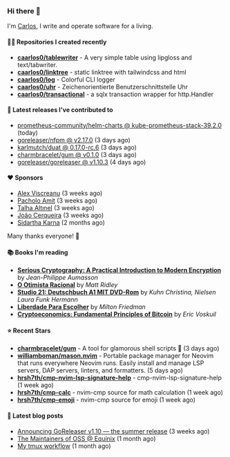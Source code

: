 ### Hi there 👋

I'm [Carlos](https://caarlos0.dev), I write and operate software for a living.

#### 👨‍💻 Repositories I created recently
- **[caarlos0/tablewriter](https://github.com/caarlos0/tablewriter)** - A very simple table using lipgloss and text/tabwriter.
- **[caarlos0/linktree](https://github.com/caarlos0/linktree)** - static linktree with tailwindcss and html
- **[caarlos0/log](https://github.com/caarlos0/log)** - Colorful CLI logger
- **[caarlos0/uhr](https://github.com/caarlos0/uhr)** - Zeichenorientierte Benutzerschnittstelle Uhr
- **[caarlos0/transactional](https://github.com/caarlos0/transactional)** - a sqlx transaction wrapper for http.Handler

#### 🚀 Latest releases I've contributed to


- [prometheus-community/helm-charts @ kube-prometheus-stack-39.2.0](https://github.com/prometheus-community/helm-charts/releases/tag/kube-prometheus-stack-39.2.0) (today)
- [goreleaser/nfpm @ v2.17.0](https://github.com/goreleaser/nfpm/releases/tag/v2.17.0) (3 days ago)
- [karlmutch/duat @ 0.17.0-rc.6](https://github.com/karlmutch/duat/releases/tag/0.17.0-rc.6) (3 days ago)
- [charmbracelet/gum @ v0.1.0](https://github.com/charmbracelet/gum/releases/tag/v0.1.0) (3 days ago)
- [goreleaser/goreleaser @ v1.10.3](https://github.com/goreleaser/goreleaser/releases/tag/v1.10.3) (4 days ago)

#### ❤️ Sponsors
- [Alex Viscreanu](https://github.com/aexvir) (3 weeks ago)
- [Pacholo Amit](https://github.com/pacholoamit) (3 weeks ago)
- [Talha Altınel](https://github.com/MrWormHole) (3 weeks ago)
- [João Cerqueira](https://github.com/crqra) (3 weeks ago)
- [Sidartha Karna](https://github.com/sidarthakarna) (2 months ago)

Many thanks everyone! 🙏

#### 📚 Books I'm reading
- **[Serious Cryptography: A Practical Introduction to Modern Encryption](https://www.goodreads.com/book/show/36265193-serious-cryptography)** by _Jean-Philippe Aumasson_
- **[O Otimista Racional](https://www.goodreads.com/book/show/32706964-o-otimista-racional)** by _Matt Ridley_
- **[Studio 21: Deutschbuch A1 MIT DVD-Rom](https://www.goodreads.com/book/show/25495148-studio-21)** by _Kuhn Christina, Nielsen Laura Funk Hermann_
- **[Liberdade Para Escolher](https://www.goodreads.com/book/show/17238591-liberdade-para-escolher)** by _Milton Friedman_
- **[Cryptoeconomics: Fundamental Principles of Bitcoin](https://www.goodreads.com/book/show/56919322-cryptoeconomics)** by _Eric Voskuil_

#### ⭐ Recent Stars


- **[charmbracelet/gum](https://github.com/charmbracelet/gum)** - A tool for glamorous shell scripts 🎀 (3 days ago)
- **[williamboman/mason.nvim](https://github.com/williamboman/mason.nvim)** - Portable package manager for Neovim that runs everywhere Neovim runs. Easily install and manage LSP servers, DAP servers, linters, and formatters. (5 days ago)
- **[hrsh7th/cmp-nvim-lsp-signature-help](https://github.com/hrsh7th/cmp-nvim-lsp-signature-help)** - cmp-nvim-lsp-signature-help (1 week ago)
- **[hrsh7th/cmp-calc](https://github.com/hrsh7th/cmp-calc)** - nvim-cmp source for math calculation (1 week ago)
- **[hrsh7th/cmp-emoji](https://github.com/hrsh7th/cmp-emoji)** - nvim-cmp source for emoji (1 week ago)

#### 📄 Latest blog posts
- [Announcing GoReleaser v1.10 — the summer release](https://carlosbecker.com/posts/goreleaser-v1.10/) (3 weeks ago)
- [The Maintainers of OSS @ Equinix](https://carlosbecker.com/posts/equinix-maintainers-oss/) (1 month ago)
- [My tmux workflow](https://carlosbecker.com/posts/tmux-sessionizer/) (1 month ago)
